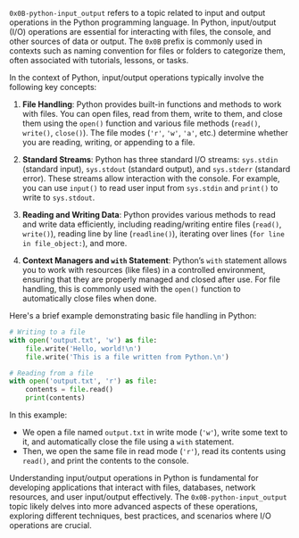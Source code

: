`0x0B-python-input_output` refers to a topic related to input and output operations in the Python programming language. In Python, input/output (I/O) operations are essential for interacting with files, the console, and other sources of data or output. The `0x0B` prefix is commonly used in contexts such as naming convention for files or folders to categorize them, often associated with tutorials, lessons, or tasks.

In the context of Python, input/output operations typically involve the following key concepts:

1. **File Handling**: Python provides built-in functions and methods to work with files. You can open files, read from them, write to them, and close them using the `open()` function and various file methods (`read()`, `write()`, `close()`). The file modes (`'r'`, `'w'`, `'a'`, etc.) determine whether you are reading, writing, or appending to a file.

2. **Standard Streams**: Python has three standard I/O streams: `sys.stdin` (standard input), `sys.stdout` (standard output), and `sys.stderr` (standard error). These streams allow interaction with the console. For example, you can use `input()` to read user input from `sys.stdin` and `print()` to write to `sys.stdout`.

3. **Reading and Writing Data**: Python provides various methods to read and write data efficiently, including reading/writing entire files (`read()`, `write()`), reading line by line (`readline()`), iterating over lines (`for line in file_object:`), and more.

4. **Context Managers and `with` Statement**: Python’s `with` statement allows you to work with resources (like files) in a controlled environment, ensuring that they are properly managed and closed after use. For file handling, this is commonly used with the `open()` function to automatically close files when done.

Here's a brief example demonstrating basic file handling in Python:

```python
# Writing to a file
with open('output.txt', 'w') as file:
    file.write('Hello, world!\n')
    file.write('This is a file written from Python.\n')

# Reading from a file
with open('output.txt', 'r') as file:
    contents = file.read()
    print(contents)
```

In this example:
- We open a file named `output.txt` in write mode (`'w'`), write some text to it, and automatically close the file using a `with` statement.
- Then, we open the same file in read mode (`'r'`), read its contents using `read()`, and print the contents to the console.

Understanding input/output operations in Python is fundamental for developing applications that interact with files, databases, network resources, and user input/output effectively. The `0x0B-python-input_output` topic likely delves into more advanced aspects of these operations, exploring different techniques, best practices, and scenarios where I/O operations are crucial.
